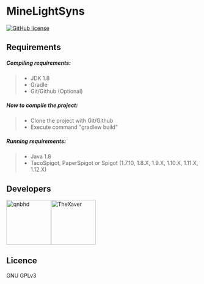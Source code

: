 # MineLightSyns

[![GitHub license](https://img.shields.io/github/license/link1107/MinecraftLightSync)](https://github.com/link1107/MinecraftLightSync)


## Requirements

##### Compiling requirements:
>- JDK 1.8
>- Gradle
>- Git/Github (Optional)

##### How to compile the project:
>- Clone the project with Git/Github
>- Execute command "gradlew build"

##### Running requirements:
>- Java 1.8
>- TacoSpigot, PaperSpigot or Spigot (1.7.10, 1.8.X, 1.9.X, 1.10.X, 1.11.X, 1.12.X)<br>
## Developers

[<img alt="qnbhd" src="https://avatars3.githubusercontent.com/u/66795347?s=460&v=4" width="117">](https://github.com/link1107)[<img alt="TheXaver" src="https://avatars0.githubusercontent.com/u/18555344?s=117&u=2cf5d9e4ad349d7c16b5e59bc0382d98a90860a9" width="117">](https://github.com/TheXaver)

## Licence

GNU GPLv3